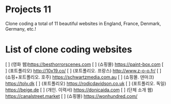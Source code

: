 # Projects 11

Clone coding a total of 11 beautiful websites in England, France, Denmark, Germany, etc.!

# List of clone coding websites

[ ] (영화 웹)https://besthorrorscenes.com
[ ] (쇼핑몰) https://paint-box.com
[ ] (포트폴리오) http://10x19.co/
[ ] (포트폴리오. 프랑스) http://www.z-o-o.fr/
[ ] (쇼핑+포트폴리오. 호주) https://schwartzmedia.com.au
[ ] (쇼핑몰. 덴마크) https://tolv.dk
[ ] (포트폴리오) https://rodicdavidson.co.uk
[ ] (포트폴리오. 독일) https://beige.de
[ ] (개인. 이력서) https://donicaida.com
[ ] (단체 소개 웹) https://canalstreet.market
[ ] (쇼핑몰) https://wonhundred.com/
